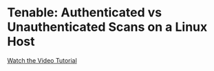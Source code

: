 <h1> Tenable: Authenticated vs Unauthenticated Scans on a Linux Host </h1>
</hr>


[Watch the Video Tutorial](https://youtu.be/2TwhvOKBmGY?si=XIfpKhDhXkGYqmuJ)

